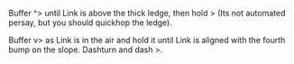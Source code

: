 Buffer ^> until Link is above the thick ledge, then hold > (Its not automated persay, but you should quickhop the ledge).

Buffer v> as Link is in the air and hold it until Link is aligned with the fourth bump on the slope. Dashturn and dash >.
